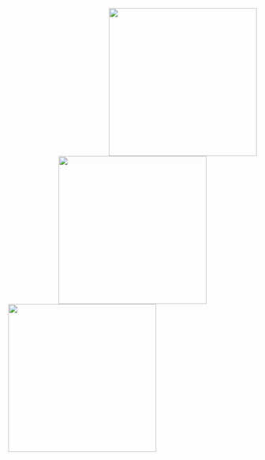 <div id="header" align="right">
  <img src="https://media.giphy.com/media/v1.Y2lkPTc5MGI3NjExYTE4a2FpM25vd2NnNTJwbm55YWM5MWk4OXIybnVpcGdoNTBubXZ3OSZlcD12MV9pbnRlcm5hbF9naWZfYnlfaWQmY3Q9Zw/quEsMOrr3hmQ8/giphy.gif" width="300"/>
</div>

<div id="header" align="middle">
  <img src="https://media.giphy.com/media/v1.Y2lkPTc5MGI3NjExYTE4a2FpM25vd2NnNTJwbm55YWM5MWk4OXIybnVpcGdoNTBubXZ3OSZlcD12MV9pbnRlcm5hbF9naWZfYnlfaWQmY3Q9Zw/quEsMOrr3hmQ8/giphy.gif" width="300"/>
</div>

<div id="header" align="left">
  <img src="https://media.giphy.com/media/v1.Y2lkPTc5MGI3NjExYTE4a2FpM25vd2NnNTJwbm55YWM5MWk4OXIybnVpcGdoNTBubXZ3OSZlcD12MV9pbnRlcm5hbF9naWZfYnlfaWQmY3Q9Zw/quEsMOrr3hmQ8/giphy.gif" width="300"/>
</div>
